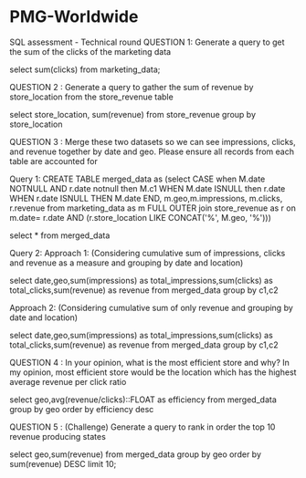# PMG-Worldwide
 SQL assessment - Technical round
QUESTION 1: Generate a query to get the sum of the clicks of the marketing data​


select sum(clicks) from marketing_data;

QUESTION 2 : Generate a query to gather the sum of revenue by store_location from the store_revenue table​

select store_location, sum(revenue) from store_revenue
    group by store_location
    
QUESTION 3 : Merge these two datasets so we can see impressions, clicks, and revenue together by date and geo. Please ensure all records from each table are accounted for
 
Query 1: 
CREATE TABLE merged_data as (select 
                         CASE 
                         when M.date NOTNULL AND r.date notnull then M.c1
                         WHEN M.date ISNULL then r.date
                         WHEN r.date ISNULL THEN M.date END,
                         m.geo,m.impressions, m.clicks, r.revenue from marketing_data as m 
    FULL OUTER join store_revenue as r 
    on m.date= r.date AND (r.store_location LIKE CONCAT('%', M.geo, '%')))

select * from merged_data

Query 2:
Approach 1: (Considering cumulative sum of impressions, clicks and revenue as a measure and grouping by date and location) 

select date,geo,sum(impressions) as total_impressions,sum(clicks) as total_clicks,sum(revenue) as revenue from merged_data
group by c1,c2

Approach 2: (Considering cumulative sum of only revenue and grouping by date and location)

select date,geo,sum(impressions) as total_impressions,sum(clicks) as total_clicks,sum(revenue) as revenue from merged_data
group by c1,c2



QUESTION 4 : In your opinion, what is the most efficient store and why?​
In my opinion, most efficient store would be the location which has the highest average revenue per click ratio 

select geo,avg(revenue/clicks)::FLOAT as efficiency from merged_data
group by geo
order by efficiency desc 


QUESTION 5 : (Challenge) Generate a query to rank in order the top 10 revenue producing states​

select geo,sum(revenue) from merged_data
group by geo
order by sum(revenue) DESC limit 10;
